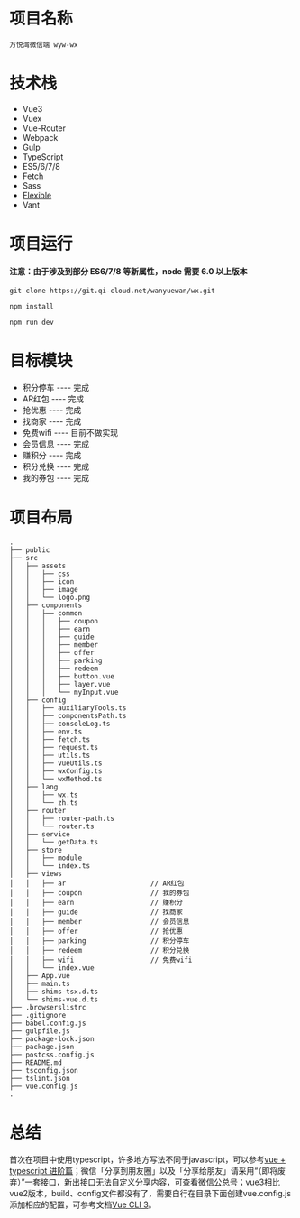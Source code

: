 # 项目名称
```
万悦湾微信端 wyw-wx
```

# 技术栈

- Vue3
- Vuex
- Vue-Router
- Webpack
- Gulp
- TypeScript
- ES5/6/7/8
- Fetch
- Sass
- [Flexible](https://www.w3cplus.com/mobile/vw-layout-in-vue.html)
- Vant



# 项目运行

#### 注意：由于涉及到部分 ES6/7/8 等新属性，node 需要 6.0 以上版本

```
git clone https://git.qi-cloud.net/wanyuewan/wx.git  

npm install

npm run dev

```



# 目标模块
- 积分停车 ---- 完成
- AR红包 ---- 完成
- 抢优惠 ---- 完成
- 找商家 ---- 完成
- 免费wifi ---- 目前不做实现
- 会员信息 ---- 完成
- 赚积分 ---- 完成
- 积分兑换 ---- 完成
- 我的券包 ---- 完成



# 项目布局

```
.
├── public
├── src
│   ├── assets
│   │   ├── css
│   │   ├── icon
│   │   ├── image
│   │   └── logo.png
│   ├── components
│   │   ├── common
│   │   │   ├── coupon
│   │   │   ├── earn
│   │   │   ├── guide
│   │   │   ├── member
│   │   │   ├── offer
│   │   │   ├── parking
│   │   │   ├── redeem
│   │   │   ├── button.vue
│   │   │   ├── layer.vue
│   │   │   └── myInput.vue
│   ├── config
│   │   ├── auxiliaryTools.ts
│   │   ├── componentsPath.ts
│   │   ├── consoleLog.ts
│   │   ├── env.ts
│   │   ├── fetch.ts
│   │   ├── request.ts
│   │   ├── utils.ts
│   │   ├── vueUtils.ts
│   │   ├── wxConfig.ts
│   │   └── wxMethod.ts
│   ├── lang                                 
│   │   ├── wx.ts
│   │   └── zh.ts
│   ├── router                                 
│   │   ├── router-path.ts
│   │   └── router.ts
│   ├── service
│   │   └── getData.ts
│   ├── store                                 
│   │   ├── module
│   │   └── index.ts                               
│   ├── views
│   │   ├── ar                     // AR红包
│   │   ├── coupon                 // 我的券包
│   │   ├── earn                   // 赚积分
│   │   ├── guide                  // 找商家
│   │   ├── member                 // 会员信息
│   │   ├── offer                  // 抢优惠
│   │   ├── parking                // 积分停车
│   │   ├── redeem                 // 积分兑换
│   │   ├── wifi                   // 免费wifi
│   │   └── index.vue
│   ├── App.vue                                
│   ├── main.ts                         
│   ├── shims-tsx.d.ts
│   └── shims-vue.d.ts
├── .browserslistrc                                
├── .gitignore
├── babel.config.js
├── gulpfile.js
├── package-lock.json
├── package.json
├── postcss.config.js
├── README.md
├── tsconfig.json
├── tslint.json
├── vue.config.js
.

```



# 总结

首次在项目中使用typescript，许多地方写法不同于javascript，可以参考[vue + typescript 进阶篇](https://segmentfault.com/a/1190000011878086)；微信「分享到朋友圈」以及「分享给朋友」请采用“（即将废弃）”一套接口，新出接口无法自定义分享内容，可查看[微信公总号](https://mp.weixin.qq.com/wiki?t=resource/res_main&id=mp1421141115)；vue3相比vue2版本，build、config文件都没有了，需要自行在目录下面创建vue.config.js添加相应的配置，可参考文档[Vue CLI 3](https://cli.vuejs.org/zh/config/)。
